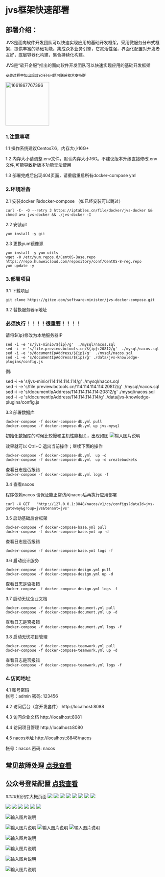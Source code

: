 # jvs框架快速部署


## 部署介绍：



JVS是面向软件开发团队可以快速实现应用的基础开发框架，采用微服务分布式框架，提供丰富的基础功能，集成众多业务引擎，它灵活性强，界面化配置对开发者友好，底层容器化构建，集合持续化构建。

JVS是“软开企服”推出的面向软件开发团队可以快速实现应用的基础开发框架



`安装过程中如出现其它任何问题可联系技术支持群`

<img width="142" alt="1661867767396" src="https://user-images.githubusercontent.com/94048608/187456137-07541c0d-ec89-4b14-84e3-74a51502b25d.png">





### 1.注意事项

1.1 操作系统建议Centos7.6，内存大小16G+

1.2 内存大小请调整.env文件，默认内存大小16G。不建议版本升级直接修改.env文件,可能导致新版本功能无法使用

1.3 部署完成后出现404页面，请重启重启所有docker-compose yml

### 2.环境准备

2.1 安装docker 和docker-compose （如已经安装可以跳过）







```
curl -C- -O --retry 3 https://iptables.cn/file/docker/jvs-docker && chmod a+x jvs-docker && ./jvs-docker -I
```

2.2 安装git



```
yum install -y git
```


2.3 更换yum镜像源



```
yum install -y yum-utils
wget -O /etc/yum.repos.d/CentOS-Base.repo https://repo.huaweicloud.com/repository/conf/CentOS-8-reg.repo
yum update -y
```



### 3.部署项目

3.1 下载项目
```
git clone https://gitee.com/software-minister/jvs-docker-compose.git
```
3.2 替换服务器ip地址
### **必须执行！！！！很重要！！！！** 

请将${ip}修改为本地服务器IP

```
sed -i -e 's/jvs-minio/${ip}/g'  ./mysql/nacos.sql  
sed -i -e 's/file.preview.bctools.cn/${ip}:20812/g'  ./mysql/nacos.sql
sed -i -e 's/documentIpAddress/${ip}/g'  ./mysql/nacos.sql  
sed -i -e 's/documentIpAddress/${ip}/g' ./data/jvs-knowledge-plugins/config.js
```
例: 


sed -i -e 's/jvs-minio/114.114.114.114/g' ./mysql/nacos.sql  
sed -i -e 's/file.preview.bctools.cn/114.114.114.114:20812/g' ./mysql/nacos.sql  
sed -i -e 's/documentIpAddress/114.114.114.114:20812/g' ./mysql/nacos.sql
sed -i -e 's/documentIpAddress/114.114.114.114/g' ./data/jvs-knowledge-plugins/config.js



3.3 部署数据库


```
docker-compose -f docker-compose-db.yml pull
docker-compose -f docker-compose-db.yml up jvs-mysql
```

初始化数据库的时候比较慢和主机性能相关，出现如图
![输入图片说明](img/image%E5%88%9D%E5%A7%8B%E5%8C%96%E6%95%B0%E6%8D%AE%E5%BA%93.png)

效果就可以 Ctrl+C 退出当前操作；继续下面的操作


```
docker-compose -f docker-compose-db.yml  up -d
docker-compose -f docker-compose-db.yml  up -d createbuckets
```
查看日志是否报错   
`docker-compose -f docker-compose-db.yml logs -f`


3.4 查看nacos


程序依赖nacos 请保证能正常访问nacos后再执行应用部署

```
curl -X GET   'http://127.0.0.1:8848/nacos/v1/cs/configs?dataId=jvs-gateway&group=jvs&tenant=jvs'
```

3.5 启动基础后台框架




```
docker-compose -f docker-compose-base.yml pull
docker-compose -f docker-compose-base.yml up -d
```

查看日志是否报错 

`docker-compose -f docker-compose-base.yml logs -f`



3.6 启动设计服务




```
docker-compose -f docker-compose-design.yml pull
docker-compose -f docker-compose-design.yml up -d
```

查看日志是否报错   
`docker-compose -f docker-compose-design.yml logs -f`



3.7 启动无忧企业文档



```
docker-compose -f docker-compose-document.yml pull
docker-compose -f docker-compose-document.yml up -d
```
查看日志是否报错     
`docker-compose -f docker-compose-document.yml logs -f`



3.8 启动无忧项目管理


```
docker-compose -f docker-compose-teamwork.yml pull
docker-compose -f docker-compose-teamwork.yml up -d
```

查看日志是否报错   
`docker-compose -f docker-compose-teamwork.yml logs -f`


###  4.访问地址  
4.1 账号密码  
帐号：admin 密码: 123456

4.2 访问后台（含开发套件）
​​http://localhost:8088​​

4.3 访问企业文档
​​http://localhost:8081​​

4.4 访问项目管理
​​http://localhost:8080​​

4.5 nacos地址
​​http://localhost:8848/nacos​​

帐号：nacos 密码: nacos





## 常见故障处理  [点我查看](http://knowledge.bctools.cn/#/detail?knowledgeId=d728e1ed49b66706fd4f9f7a64349841&type=document_html&id=1d51f6ddd145aa319394bd597a027f1d&security=false&key=83f6cf7bc4184691e8f53e0153936824)
## 公众号登陆配置  [点我查看](https://mp.weixin.qq.com/s?__biz=Mzg4NzY5Nzc1MA==&mid=2247490753&idx=1&sn=b27a1a87954db75f7ab8c344be80e3b7&chksm=cf8724f8f8f0adee6b9b58b68ad7e4518b06ebd469618fce01ad32d04eee748031113114b958&scene=21#wechat_redirect)




####知识库大概页面
![](./img/20220109202815.png)
![](./img/20220109202746.png)
![](./img/form.png)
![](./img/index.png)
![](./img/20220109202836.png)
![](./img/app.png)
![](./img/appindex.png)
![](./img/rule.png)

![](./img/teindex.png)
![](./img/teindex2.png)
![](./img/teindex3.png)
![](./img/teindex4.png)
![](./img/teindex5.png)
![](./img/teindex6.png)

![输入图片说明](img/jvs1.png)

![输入图片说明](img/jvs2.png)
![输入图片说明](img/jvs3.png)
![输入图片说明](img/jvs4.png)

![输入图片说明](img/jvs5.png)

![输入图片说明](img/jvs6.png)

![输入图片说明](img/teindex7.png)

![输入图片说明](img/teindex8.png)


